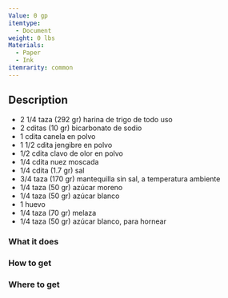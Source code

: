 ```yaml
---
Value: 0 gp
itemtype:
  - Document
weight: 0 lbs
Materials:
  - Paper
  - Ink
itemrarity: common
---
```

## Description

- 2 1/4 taza (292 gr) harina de trigo de todo uso
- 2 cditas (10 gr) bicarbonato de sodio
- 1 cdita canela en polvo
- 1 1/2 cdita jengibre en polvo
- 1/2 cdita clavo de olor en polvo
- 1/4 cdita nuez moscada
- 1/4 cdita (1.7 gr) sal
- 3/4 taza (170 gr) mantequilla sin sal, a temperatura ambiente
- 1/4 taza (50 gr) azúcar moreno
- 1/4 taza (50 gr) azúcar blanco
- 1 huevo
- 1/4 taza (70 gr) melaza
- 1/4 taza (50 gr) azúcar blanco, para hornear

### What it does


### How to get


### Where to get

